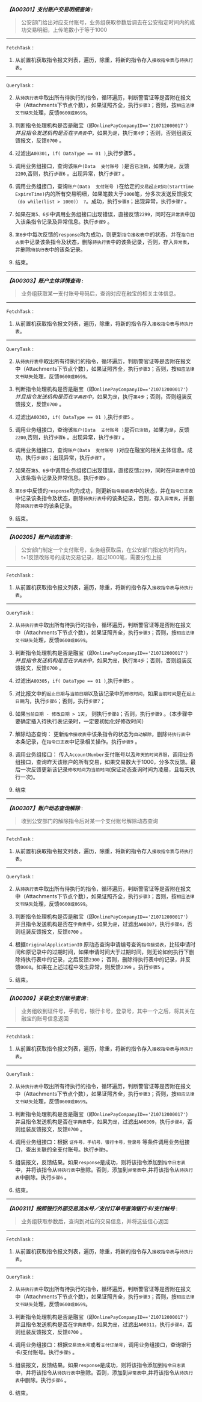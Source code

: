 
***【A00301】支付账户交易明细查询 :***
> 公安部门给出对应支付账号，业务组获取参数后调去在公安指定时间内的成功交易明细，上传笔数小于等于1000
---
`FetchTask` : 

1. 从前置机获取指令报文列表，遍历，除重，将新的指令存入`接收指令表`与`待执行表`。

---
`QueryTask` : 

2. 从`待执行表`中取出所有待执行的指令，循环遍历，判断警官证等是否附在报文中（Attachments下节点个数），如果证照齐全，执行`步骤3`；否则，按`相应法律文书缺失`处理，反馈`0600或0699`。

3. 判断指令处理机构是否是融宝（即`OnlinePayCompanyID=='Z10712000017'`）*并且指令发送机构是否在`字典表`中*，如果为`是`，执行`第4步`；否则，否则组装反馈报文，反馈`0700` 。

4. 过滤出`A00301`，`if( DataType == 01 )`,执行步骤5 。

5. 调用业务组接口，查询该`账户(Data  支付账号 )`是否`已注销`，如果为`是`，反馈`2200`,否则，执行`步骤6` 。出现异常，执行`步骤7` 。

6. 调用业务组接口，查询`账户(Data  支付账号 )`在给定的`交易起止时间(StartTime ExpireTime)`内的所有交易明细，如果笔数大于`1000`笔，分多次发送反馈报文`（do while(list > 1000)） ?`。成功，执行`步骤8`；出现异常，执行`步骤7` 。

7. 如果在`第5、6步`中调用业务组接口出现错误，直接反馈`2299`，同时在`异常表`中加入该条指令记录及异常信息。执行`步骤9` 。

8. `第6步`中每次反馈的`response`均为成功，则更新`指令接收表`中的状态，并在`指令日志表`中记录该条指令及状态，删除`待执行表`中的该条记录，否则，存入`异常表`，并删除`待执行表`中的该条记录。

9. 结束。
---

***【A00303】账户主体详情查询 :***
> 业务组获取某一支付账号号码后，查询对应在融宝的相关主体信息。
---
`FetchTask` : 

1. 从前置机获取指令报文列表，遍历，除重，将新的指令存入`接收指令表`与`待执行表`。

---
`QueryTask` : 

2. 从`待执行表`中取出所有待执行的指令，循环遍历，判断警官证等是否附在报文中（Attachments下节点个数），如果证照齐全，执行`步骤3`；否则，按`相应法律文书缺失`处理，反馈`0600或0699`。

3. 判断指令处理机构是否是融宝（即`OnlinePayCompanyID=='Z10712000017'`）*并且指令发送机构是否在`字典表`中*，如果为`是`，执行`第4步`；否则，否则组装反馈报文，反馈`0700` 。

4. 过滤出`A00303`，`if( DataType == 01 )`,执行`步骤5` 。

5. 调用业务组接口，查询该`账户(Data  支付账号 )`是否`已注销`，如果为`是`，反馈`2200`,否则，执行`步骤6` 。出现异常，执行`步骤7` 。

6. 调用业务组接口，查询`账户(Data  支付账号 )`对应在融宝的相关主体信息。成功，执行`步骤8`；出现异常，执行`步骤7` 。

7. 如果在`第5、6步`中调用业务组接口出现错误，直接反馈`2299`，同时在`异常表`中加入该条指令记录及异常信息。执行`步骤9` 。

8. `第6步`中反馈的`response`均为成功，则更新`指令接收表`中的状态，并在`指令日志表`中记录该条指令及状态，删除`待执行表`中的该条记录，否则，存入`异常表`，并删除`待执行表`中的该条记录。

9. 结束。

---

***【A00305】账户动态查询*** :
> 公安部门制定一个支付账号，业务组获取后，在公安部门指定的时间内，t+1反馈改账号的成功交易记录，超过1000笔，需要分包上报
---
`FetchTask` : 

1. 从前置机获取指令报文列表，遍历，除重，将新的指令存入`接收指令表`与`待执行表`。

---
`QueryTask` : 

2. 从`待执行表`中取出所有待执行的指令，循环遍历，判断警官证等是否附在报文中（Attachments下节点个数），如果证照齐全，执行`步骤3`；否则，按`相应法律文书缺失`处理，反馈`0600或0699`。

3. 判断指令处理机构是否是融宝（即`OnlinePayCompanyID=='Z10712000017'`）*并且指令发送机构是否在`字典表`中*，如果为`是`，执行`第4步`；否则，否则组装反馈报文，反馈`0700` 。

4. 过滤出`A00305`，`if( DataType == 01 )`,执行`步骤5` 。

5. 对比报文中的`起止日期`与`当前日期`以及该记录中的`修改时间`，如果`当前时间`是在`起止日期`内，执行`步骤6`；否则，执行`步骤7`；

6. 如果`当前日期 - 修改日期 > 1天`， 则执行`步骤8`；否则，执行`步骤9` 。（本步骤中要确定插入待执行表记录时，一定要初始化好修改时间）

7. 解除动态查询： 更新`指令接收表`中该条指令的状态为`自动解除`，删除`待执行表`中本条记录，在`指令日志表`中记录相关操作。执行`步骤9` 。

8. 调用业务组接口： 传入`AccountNumber`支付账号以及`昨天的时间界限`，调用业务组接口，查询昨天该账户的所有交易，如果交易数大于1000，分多次反馈。最后一次反馈更新该记录`修改时间`为`当前时间`(保证动态查询时间为凌晨，且每天执行一次)。

9. 结束

---

***【A00307】账户动态查询解除*** :
> 收到公安部门的解除指令后对某一个支付账号解除动态查询
---
`FetchTask` : 

1. 从前置机获取指令报文列表，遍历，除重，将新的指令存入`接收指令表`与`待执行表`。

---
`QueryTask` : 

2. 从`待执行表`中取出所有待执行的指令，循环遍历，判断警官证等是否附在报文中（Attachments下节点个数），如果证照齐全，执行`步骤3`；否则，按`相应法律文书缺失`处理，反馈`0600或0699`。

3. 判断指令处理机构是否是融宝（即`OnlinePayCompanyID=='Z10712000017'`）并且指令发送机构是否在`字典表`中，如果为`是`，过滤出`A00307`，执行`步骤4`，否则组装反馈报文，反馈`0700` 。

4. 根据`OriginalApplicationID` 原动态查询申请编号查询`指令接受表`，比较申请时间和原记录中的过期时间，如果申请时间大于过期时间，则无论如何执行下删除待执行表中的记录，之后反馈`2300`；
否则，删除待执行表中的记录，并反馈`0000`。如果在上述过程中发生异常，则反馈`2399` 。执行`步骤5` 。

5. 结束。

---

***【A00309】关联全支付账号查询*** :
> 业务组收到证件号，手机号，银行卡号，登录号，其中一个之后，将其关在融宝的账号信息返回
---
`FetchTask` : 

1. 从前置机获取指令报文列表，遍历，除重，将新的指令存入`接收指令表`与`待执行表`。

---
`QueryTask` : 

2. 从`待执行表`中取出所有待执行的指令，循环遍历，判断警官证等是否附在报文中（Attachments下节点个数），如果证照齐全，执行`步骤3`；否则，按`相应法律文书缺失`处理，反馈`0600或0699`。

3. 判断指令处理机构是否是融宝（即`OnlinePayCompanyID=='Z10712000017'`）并且指令发送机构是否在`字典表`中，如果为`是`，过滤出`A00309`，执行`步骤4`，否则组装反馈报文，反馈`0700` 。

4. 调用业务组接口：根据 `证件号，手机号，银行卡号，登录号` 等条件调用业务组接口，查出关联的全支付账号。执行`步骤5`。

5. 组装报文，反馈结果。如果`response`是成功，则将该指令添加到`指令日志表`中，并将该指令从`待执行表`中删除。否则，添加到`异常表`中,并将该指令从`待执行表`中删除。执行`步骤6` 。

6. 结束。

---

***【A00311】按照银行外部交易流水号／支付订单号查询银行卡/支付帐号*** :
> 业务组获取参数后，查询到对应的交易信息，并将这些信心返回
---
`FetchTask` : 

1. 从前置机获取指令报文列表，遍历，除重，将新的指令存入`接收指令表`与`待执行表`。

---
`QueryTask` : 

2. 从`待执行表`中取出所有待执行的指令，循环遍历，判断警官证等是否附在报文中（Attachments下节点个数），如果证照齐全，执行`步骤3`；否则，按`相应法律文书缺失`处理，反馈`0600或0699`。

3. 判断指令处理机构是否是融宝（即`OnlinePayCompanyID=='Z10712000017'`）并且指令发送机构是否在`字典表`中，如果为`是`，过滤出`A00311`，执行`步骤4`，否则组装反馈报文，反馈`0700` 。

4.  调用业务组接口：根据`交易流水号`或者`支付订单号`，调用业务组接口，查询银行卡/支付账号。执行`步骤5` 。

5. 组装报文，反馈结果。如果`response`是成功，则将该指令添加到`指令日志表`中，并将该指令从`待执行表`中删除。否则，添加到`异常表`中,并将该指令从`待执行表`中删除。执行`步骤6` 。

6. 结束。





































